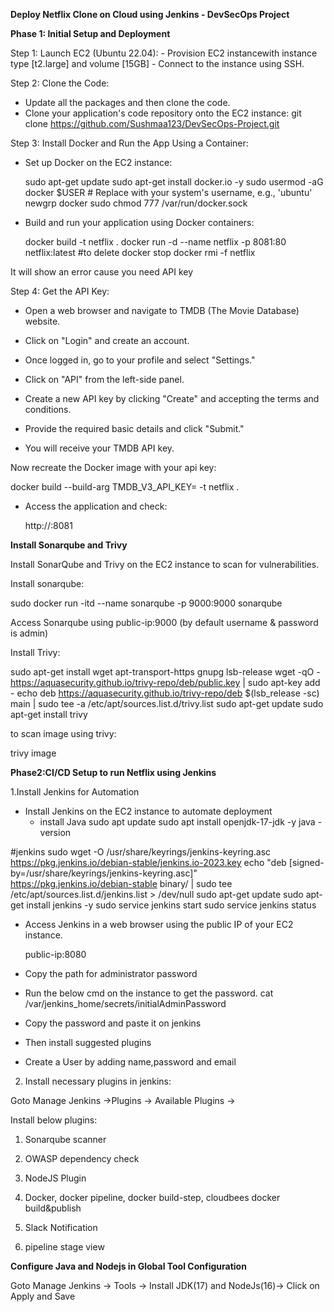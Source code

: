 **Deploy Netflix Clone on Cloud using Jenkins - DevSecOps Project**

**Phase 1: Initial Setup and Deployment**

Step 1: Launch EC2 (Ubuntu 22.04):
    - Provision EC2 instancewith instance type [t2.large] and volume [15GB]
    - Connect to the instance using SSH.

Step 2: Clone the Code:
 - Update all the packages and then clone the code.
 - Clone your application's code repository onto the EC2 instance:
     git clone https://github.com/Sushmaa123/DevSecOps-Project.git

Step 3: Install Docker and Run the App Using a Container:
 - Set up Docker on the EC2 instance:

    sudo apt-get update
    sudo apt-get install docker.io -y
    sudo usermod -aG docker $USER  # Replace with your system's username, e.g., 'ubuntu'
    newgrp docker
    sudo chmod 777 /var/run/docker.sock

 - Build and run your application using Docker containers:

     docker build -t netflix .
     docker run -d --name netflix -p 8081:80 netflix:latest
     #to delete
     docker stop <containerid>
     docker rmi -f netflix

It will show an error cause you need API key

Step 4: Get the API Key:

- Open a web browser and navigate to TMDB (The Movie Database) website.

- Click on "Login" and create an account.

- Once logged in, go to your profile and select "Settings."

- Click on "API" from the left-side panel.

- Create a new API key by clicking "Create" and accepting the terms and conditions.

- Provide the required basic details and click "Submit."

- You will receive your TMDB API key.

Now recreate the Docker image with your api key:

docker build --build-arg TMDB_V3_API_KEY=<your-api-key> -t netflix .

- Access the application and check:

  http://<ip-address>:8081

**Install Sonarqube and Trivy**

Install SonarQube and Trivy on the EC2 instance to scan for vulnerabilities.

Install sonarqube:

sudo docker run -itd --name sonarqube -p 9000:9000 sonarqube

Access Sonarqube using public-ip:9000  (by default username & password is admin)

Install Trivy:

sudo apt-get install wget apt-transport-https gnupg lsb-release
wget -qO - https://aquasecurity.github.io/trivy-repo/deb/public.key | sudo apt-key add -
echo deb https://aquasecurity.github.io/trivy-repo/deb $(lsb_release -sc) main | sudo tee -a /etc/apt/sources.list.d/trivy.list
sudo apt-get update
sudo apt-get install trivy        

to scan image using trivy:

trivy image <imageid>

**Phase2:CI/CD Setup to run Netflix using Jenkins**

1.Install Jenkins for Automation
- Install Jenkins on the EC2 instance to automate deployment
    - install Java
sudo apt update
sudo apt install openjdk-17-jdk -y
java -version

#jenkins
sudo wget -O /usr/share/keyrings/jenkins-keyring.asc \
  https://pkg.jenkins.io/debian-stable/jenkins.io-2023.key
echo "deb [signed-by=/usr/share/keyrings/jenkins-keyring.asc]" \
  https://pkg.jenkins.io/debian-stable binary/ | sudo tee \
  /etc/apt/sources.list.d/jenkins.list > /dev/null
sudo apt-get update
sudo apt-get install jenkins -y
sudo service jenkins start
sudo service jenkins status

- Access Jenkins in a web browser using the public IP of your EC2 instance.
  
  public-ip:8080

- Copy the path for administrator password
- Run the below cmd on the instance to get the password.
  cat /var/jenkins_home/secrets/initialAdminPassword
- Copy the password and paste it on jenkins
- Then install suggested plugins
- Create a User by adding name,password and email

2. Install necessary plugins in jenkins:

Goto Manage Jenkins →Plugins → Available Plugins →

Install below plugins: 

1. Sonarqube scanner

2. OWASP dependency check

3. NodeJS Plugin

4. Docker, docker pipeline, docker build-step, cloudbees docker build&publish

5. Slack Notification

6. pipeline stage view

**Configure Java and Nodejs in Global Tool Configuration**

Goto Manage Jenkins → Tools → Install JDK(17) and NodeJs(16)→ Click on Apply and Save
